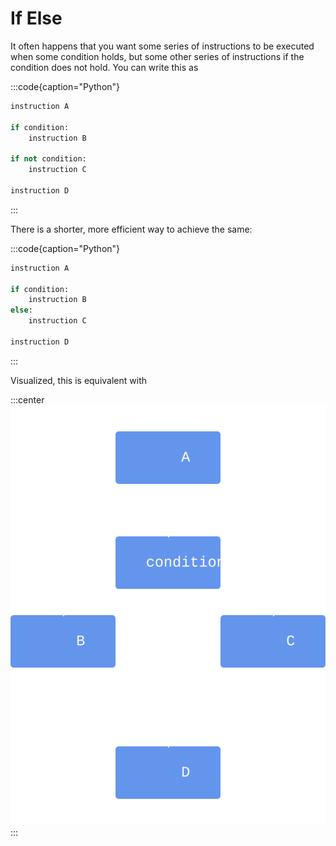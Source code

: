 # If Else

It often happens that you want some series of instructions to be executed when some condition holds, but some other series of instructions if the condition does not hold.
You can write this as

:::code{caption="Python"}

```python
instruction A

if condition:
    instruction B

if not condition:
    instruction C

instruction D
```

:::

There is a shorter, more efficient way to achieve the same:

:::code{caption="Python"}

```python
instruction A

if condition:
    instruction B
else:
    instruction C

instruction D
```

:::

Visualized, this is equivalent with

:::center
![if-else statement](image-if-then-else.svg)
:::
